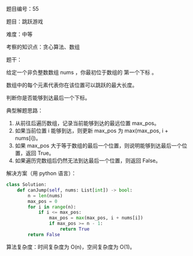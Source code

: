 题目编号：55

题目：跳跃游戏

难度：中等

考察的知识点：贪心算法、数组

题干：

给定一个非负整数数组 nums ，你最初位于数组的 第一个下标 。

数组中的每个元素代表你在该位置可以跳跃的最大长度。

判断你是否能够到达最后一个下标。

典型解题思路：

1. 从前往后遍历数组，记录当前能够到达的最远位置 max_pos。
2. 如果当前位置 i 能够到达，则更新 max_pos 为 max(max_pos, i + nums[i])。
3. 如果 max_pos 大于等于数组的最后一个位置，则说明能够到达最后一个位置，返回 True。
4. 如果遍历完数组后仍然无法到达最后一个位置，则返回 False。

解决方案（用 python 语言）：

```python
class Solution:
    def canJump(self, nums: List[int]) -> bool:
        n = len(nums)
        max_pos = 0
        for i in range(n):
            if i <= max_pos:
                max_pos = max(max_pos, i + nums[i])
                if max_pos >= n - 1:
                    return True
        return False
```

算法复杂度：时间复杂度为 O(n)，空间复杂度为 O(1)。